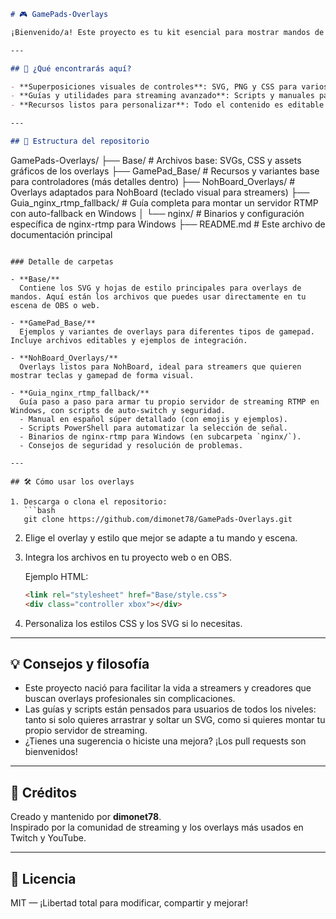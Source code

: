 ```markdown
# 🎮 GamePads-Overlays

¡Bienvenido/a! Este proyecto es tu kit esencial para mostrar mandos de videojuegos en overlays de streaming, videos o páginas web. Aquí encontrarás recursos gráficos listos para usar y guías técnicas para potenciar tus transmisiones o proyectos interactivos.

---

## 🚀 ¿Qué encontrarás aquí?

- **Superposiciones visuales de controles**: SVG, PNG y CSS para varios modelos de gamepad (Xbox, PlayStation, etc.), integrables en OBS o sitios web.
- **Guías y utilidades para streaming avanzado**: Scripts y manuales para montar servidores RTMP, automatizar cambios de señal y asegurar tus transmisiones.
- **Recursos listos para personalizar**: Todo el contenido es editable y adaptable a tus necesidades.

---

## 📁 Estructura del repositorio

```
GamePads-Overlays/
├── Base/                       # Archivos base: SVGs, CSS y assets gráficos de los overlays
├── GamePad_Base/               # Recursos y variantes base para controladores (más detalles dentro)
├── NohBoard_Overlays/          # Overlays adaptados para NohBoard (teclado visual para streamers)
├── Guia_nginx_rtmp_fallback/   # Guía completa para montar un servidor RTMP con auto-fallback en Windows
│    └── nginx/                 # Binarios y configuración específica de nginx-rtmp para Windows
├── README.md                   # Este archivo de documentación principal
```

### Detalle de carpetas

- **Base/**  
  Contiene los SVG y hojas de estilo principales para overlays de mandos. Aquí están los archivos que puedes usar directamente en tu escena de OBS o web.

- **GamePad_Base/**  
  Ejemplos y variantes de overlays para diferentes tipos de gamepad. Incluye archivos editables y ejemplos de integración.

- **NohBoard_Overlays/**  
  Overlays listos para NohBoard, ideal para streamers que quieren mostrar teclas y gamepad de forma visual.

- **Guia_nginx_rtmp_fallback/**  
  Guía paso a paso para armar tu propio servidor de streaming RTMP en Windows, con scripts de auto-switch y seguridad.
  - Manual en español súper detallado (con emojis y ejemplos).
  - Scripts PowerShell para automatizar la selección de señal.
  - Binarios de nginx-rtmp para Windows (en subcarpeta `nginx/`).
  - Consejos de seguridad y resolución de problemas.

---

## 🛠️ Cómo usar los overlays

1. Descarga o clona el repositorio:
   ```bash
   git clone https://github.com/dimonet78/GamePads-Overlays.git
   ```
2. Elige el overlay y estilo que mejor se adapte a tu mando y escena.
3. Integra los archivos en tu proyecto web o en OBS.

   Ejemplo HTML:
   ```html
   <link rel="stylesheet" href="Base/style.css">
   <div class="controller xbox"></div>
   ```

4. Personaliza los estilos CSS y los SVG si lo necesitas.

---

## 💡 Consejos y filosofía

- Este proyecto nació para facilitar la vida a streamers y creadores que buscan overlays profesionales sin complicaciones.
- Las guías y scripts están pensados para usuarios de todos los niveles: tanto si solo quieres arrastrar y soltar un SVG, como si quieres montar tu propio servidor de streaming.
- ¿Tienes una sugerencia o hiciste una mejora? ¡Los pull requests son bienvenidos!

---

## 👤 Créditos

Creado y mantenido por **dimonet78**.  
Inspirado por la comunidad de streaming y los overlays más usados en Twitch y YouTube.

---

## 📄 Licencia

MIT — ¡Libertad total para modificar, compartir y mejorar!
```
